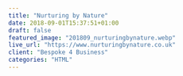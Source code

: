 ```yaml
---
title: "Nurturing by Nature"
date: 2018-09-01T15:37:51+01:00
draft: false
featured_image: "201809_nurturingbynature.webp"
live_url: "https://www.nurturingbynature.co.uk"
client: "Bespoke 4 Business"
categories: "HTML"
---
```


